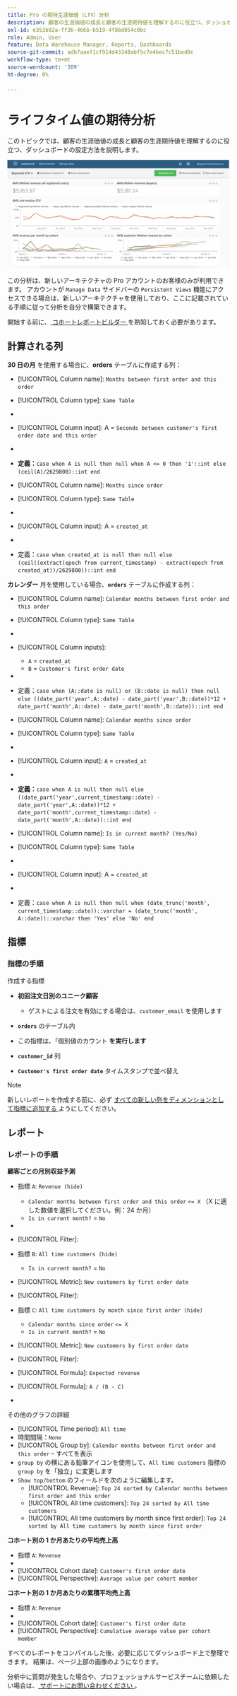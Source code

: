 ```yaml
---
title: Pro の期待生涯価値（LTV）分析
description: 顧客の生涯価値の成長と顧客の生涯期待値を理解するのに役立つ、ダッシュボードの設定方法を説明します。
exl-id: e353b92a-ff3b-466b-b519-4f86d054c0bc
role: Admin, User
feature: Data Warehouse Manager, Reports, Dashboards
source-git-commit: adb7aaef1cf914d43348abf5c7e4bec7c51bed0c
workflow-type: tm+mt
source-wordcount: '309'
ht-degree: 0%

---
```


# ライフタイム値の期待分析

このトピックでは、顧客の生涯価値の成長と顧客の生涯期待値を理解するのに役立つ、ダッシュボードの設定方法を説明します。

![](../../assets/exp-lifetim-value-anyalysis.png)

この分析は、新しいアーキテクチャの Pro アカウントのお客様のみが利用できます。 アカウントが `Manage Data` サイドバーの `Persistent Views` 機能にアクセスできる場合は、新しいアーキテクチャを使用しており、ここに記載されている手順に従って分析を自分で構築できます。

開始する前に、[ コホートレポートビルダー ](../dev-reports/cohort-rpt-bldr.md) を熟知しておく必要があります。

## 計算される列

**30 日の月** を使用する場合に、**orders** テーブルに作成する列：

* [!UICONTROL Column name]: `Months between first order and this order`
* [!UICONTROL Column type]: `Same Table`
* 
  [!UICONTROL Column equation]: `CALCULATION`
* [!UICONTROL Column input]: A = `Seconds between customer's first order date and this order`
* 
  [!UICONTROL Datatype]: `Integer`
* **定義：**`case when A is null then null when A <= 0 then '1'::int else (ceil(A)/2629800)::int end`

* [!UICONTROL Column name]: `Months since order`
* [!UICONTROL Column type]: `Same Table`
* 
  [!UICONTROL Column equation]: `CALCULATION`
* [!UICONTROL Column input]: A = `created_at`
* 
  [!UICONTROL Datatype]: `Integer`
* 定義：`case when created_at is null then null else (ceil((extract(epoch from current_timestamp) - extract(epoch from created_at))/2629800))::int end`

**カレンダー** 月を使用している場合、**`orders`** テーブルに作成する列：

* [!UICONTROL Column name]: `Calendar months between first order and this order`
* [!UICONTROL Column type]: `Same Table`
* 
  [!UICONTROL Column equation]: `CALCULATION`
* [!UICONTROL Column inputs]:
   * `A` = `created_at`
   * `B` = `Customer's first order date`

* 
  [!UICONTROL Datatype]: `Integer`
* 定義：`case when (A::date is null) or (B::date is null) then null else ((date_part('year',A::date) - date_part('year',B::date))*12 + date_part('month',A::date) - date_part('month',B::date))::int end`

* [!UICONTROL Column name]: `Calendar months since order`
* [!UICONTROL Column type]: `Same Table`
* 
  [!UICONTROL Column equation]: `CALCULATION`
* [!UICONTROL Column input]: `A` = `created_at`
* 
  [!UICONTROL Datatype]: `Integer`
* **定義：**`case when A is null then null else ((date_part('year',current_timestamp::date) - date_part('year',A::date))*12 + date_part('month',current_timestamp::date) - date_part('month',A::date))::int end`

* [!UICONTROL Column name]: `Is in current month? (Yes/No)`
* [!UICONTROL Column type]: `Same Table`
* 
  [!UICONTROL Column equation]: `CALCULATION`
* [!UICONTROL Column input]: A = `created_at`
* 
  [!UICONTROL Datatype]: `String`
* 定義：`case when A is null then null when (date_trunc('month', current_timestamp::date))::varchar = (date_trunc('month', A::date))::varchar then 'Yes' else 'No' end`

## 指標

### 指標の手順

作成する指標

* **初回注文日別のユニーク顧客**
   * ゲストによる注文を有効にする場合は、`customer_email` を使用します

* **`orders`** のテーブル内
* この指標は、「個別値のカウント **を実行します**
* **`customer_id`** 列
* **`Customer's first order date`** タイムスタンプで並べ替え

>[!NOTE]
>
>新しいレポートを作成する前に、必ず [ すべての新しい列をディメンションとして指標に追加する ](../../data-analyst/data-warehouse-mgr/manage-data-dimensions-metrics.md) ようにしてください。

## レポート

### レポートの手順

**顧客ごとの月別収益予測**

* 指標 `A`: `Revenue (hide)`
   * `Calendar months between first order and this order` `<= X` （X に適した数値を選択してください。例：24 か月）
   * `Is in current month?` = `No`

* 
  [!UICONTROL 指標]: `Revenue`
* [!UICONTROL Filter]:

* 指標 `B`: `All time customers (hide)`
   * `Is in current month?` = `No`

* [!UICONTROL Metric]: `New customers by first order date`
* [!UICONTROL Filter]:

* 指標 `C`: `All time customers by month since first order (hide)`
   * `Calendar months since order` `<= X`
   * `Is in current month?` = `No`

* [!UICONTROL Metric]: `New customers by first order date`
* [!UICONTROL Filter]:

* [!UICONTROL Formula]: `Expected revenue`
* [!UICONTROL Formula]: `A / (B - C)`
* 
  [!UICONTROL Format]: `Currency`

その他のグラフの詳細

* [!UICONTROL Time period]: `All time`
* 時間間隔：`None`
* [!UICONTROL Group by]: `Calendar months between first order and this order` – すべてを表示
* `group by` の横にある鉛筆アイコンを使用して、`All time customers` 指標の `group by` を「独立」に変更します
* `Show top/bottom` のフィールドを次のように編集します。
   * [!UICONTROL Revenue]: `Top 24 sorted by Calendar months between first order and this order`
   * [!UICONTROL All time customers]: `Top 24 sorted by All time customers`
   * [!UICONTROL All time customers by month since first order]: `Top 24 sorted by All time customers by month since first order`

**コホート別の 1 か月あたりの平均売上高**

* 指標 `A`: `Revenue`
* 
  [!UICONTROL Metric view]: `Cohort`
* [!UICONTROL Cohort date]: `Customer's first order date`
* [!UICONTROL Perspective]: `Average value per cohort member`

**コホート別の 1 か月あたりの累積平均売上高**

* 指標 `A`: `Revenue`
* 
  [!UICONTROL Metric view]: `Cohort`
* [!UICONTROL Cohort date]: `Customer's first order date`
* [!UICONTROL Perspective]: `Cumulative average value per cohort member`

すべてのレポートをコンパイルした後、必要に応じてダッシュボード上で整理できます。 結果は、ページ上部の画像のようになります。

分析中に質問が発生した場合や、プロフェッショナルサービスチームに依頼したい場合は、[ サポートにお問い合わせください ](https://experienceleague.adobe.com/docs/commerce-knowledge-base/kb/troubleshooting/miscellaneous/mbi-service-policies.html)。
